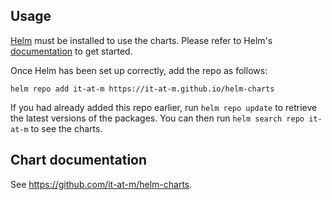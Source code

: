 ## Usage

[Helm](https://helm.sh) must be installed to use the charts. Please refer to
Helm's [documentation](https://helm.sh/docs) to get started.

Once Helm has been set up correctly, add the repo as follows:

    helm repo add it-at-m https://it-at-m.github.io/helm-charts

If you had already added this repo earlier, run `helm repo update` to retrieve
the latest versions of the packages. You can then run `helm search repo
it-at-m` to see the charts.


## Chart documentation

See <https://github.com/it-at-m/helm-charts>.

